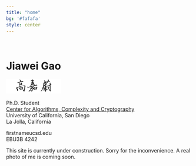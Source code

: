 ```yaml
---
title: "home"
bg: '#fafafa'
style: center
---
```


<div class="face">
</div>


<br>

# **Jiawei Gao**

![chinese name](images/newname.png)

Ph.D. Student<br>
[Center for Algorithms, Complexity and Cryptography](http://cacc.ucsd.edu/home.html)<br>
University of California, San Diego<br>
La Jolla, California

<div class="home-alignleft">
<p><i class="fa fa-envelope"></i> firstname<i class="fa fa-at"></i>ucsd.edu<br>
<i class="fa fa-building"></i> EBU3B 4242</p>
</div>

<div class="home-icons">
<a href="https://plus.google.com/+JiaweiGao/posts"><i class="fa fa-google-plus-square"></i></a>
<a href="https://www.facebook.com/jiawei.gao.0"><i class="fa fa-facebook-square"></i></a> 
<a href="https://www.linkedin.com/in/gaojiawei/"><i class="fa fa-linkedin-square"></i></a>
<a href="https://github.com/jiaweigao"><i class="fa fa-github-square"></i></a>
<!--<a href=""><i class="fa fa-stack-overflow"></i></a>
<a href=""><i class="fa fa-stack-exchange"></i></a>
<a href=""><i class="fa fa-twitter-square"></i></a>-->
</div>

<i class="fa fa-cog fa-spin"></i> This site is currently under construction. Sorry for the inconvenience.
<i class="fa fa-cog fa-spin"></i> A real photo of me is coming soon.